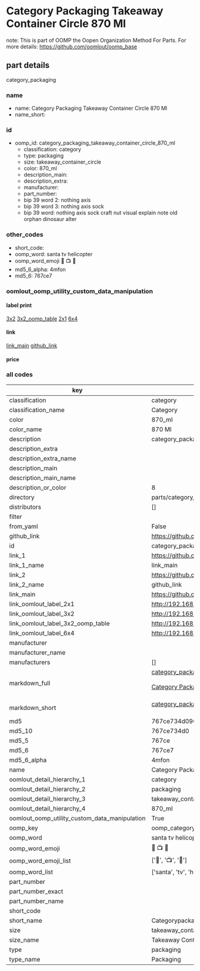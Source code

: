 # Category Packaging Takeaway Container Circle 870 Ml  

note: This is part of OOMP the Oopen Organization Method For Parts. For more details: https://github.com/oomlout/oomp_base

##  part details



category_packaging

### name
* name: Category Packaging Takeaway Container Circle 870 Ml
* name_short: 
### id
* oomp_id: category_packaging_takeaway_container_circle_870_ml
  * classification: category
  * type: packaging
  * size: takeaway_container_circle
  * color: 870_ml
  * description_main: 
  * description_extra: 
  * manufacturer: 
  * part_number: 
  * bip 39 word 2: nothing axis
  * bip 39 word 3: nothing axis sock
  * bip 39 word: nothing axis sock craft nut visual explain note old orphan dinosaur alter

### other_codes
* short_code: 
* oomp_word: santa tv helicopter
* oomp_word_emoji :santa: :tv: :helicopter:
* md5_6_alpha: 4mfon
* md5_6: 767ce7






### oomlout_oomp_utility_custom_data_manipulation
#### label print
[3x2](http://192.168.1.245:1112/?label=oomp%204mfon)
[3x2_oomp_table](http://192.168.1.107:1112/?label=oomp%204mfon)
[2x1](http://192.168.1.242:1112/?label=oomp%204mfon)
[6x4](http://192.168.1.55:1112/?label=oomp%204mfon)    

#### link

[link_main](https://github.com/oomlout/oomlout_oomp_current_version_messy/tree/main/parts/category_packaging_takeaway_container_circle_870_ml) [github_link](https://github.com/oomlout/oomlout_oomp_part_src/tree/main/parts/category_packaging_takeaway_container_circle_870_ml)                             

#### price







### all codes 
| key | value |  
| --- | --- |  
| classification | category |  
| classification_name | Category |  
| color | 870_ml |  
| color_name | 870 Ml |  
| description | category_packaging |  
| description_extra |  |  
| description_extra_name |  |  
| description_main |  |  
| description_main_name |  |  
| description_or_color | 8  |  
| directory | parts/category_packaging_takeaway_container_circle_870_ml |  
| distributors | [] |  
| filter |  |  
| from_yaml | False |  
| github_link | https://github.com/oomlout/oomlout_oomp_part_src/tree/main/parts/category_packaging_takeaway_container_circle_870_ml |  
| id | category_packaging_takeaway_container_circle_870_ml |  
| link_1 | https://github.com/oomlout/oomlout_oomp_current_version_messy/tree/main/parts/category_packaging_takeaway_container_circle_870_ml |  
| link_1_name | link_main |  
| link_2 | https://github.com/oomlout/oomlout_oomp_part_src/tree/main/parts/category_packaging_takeaway_container_circle_870_ml |  
| link_2_name | github_link |  
| link_main | https://github.com/oomlout/oomlout_oomp_current_version_messy/tree/main/parts/category_packaging_takeaway_container_circle_870_ml |  
| link_oomlout_label_2x1 | http://192.168.1.242:1112/?label=oomp%204mfon |  
| link_oomlout_label_3x2 | http://192.168.1.245:1112/?label=oomp%204mfon |  
| link_oomlout_label_3x2_oomp_table | http://192.168.1.107:1112/?label=oomp%204mfon |  
| link_oomlout_label_6x4 | http://192.168.1.55:1112/?label=oomp%204mfon |  
| manufacturer |  |  
| manufacturer_name |  |  
| manufacturers | [] |  
| markdown_full | [category_packaging_takeaway_container_circle_870_ml](https://github.com/oomlout/oomlout_oomp_current_version_messy/tree/main/parts/category_packaging_takeaway_container_circle_870_ml)<br>[](https://github.com/oomlout/oomlout_oomp_current_version_messy/tree/main/parts/category_packaging_takeaway_container_circle_870_ml)<br>[Category Packaging Takeaway Container Circle 870 Ml](https://github.com/oomlout/oomlout_oomp_current_version_messy/tree/main/parts/category_packaging_takeaway_container_circle_870_ml)<br><br> |  
| markdown_short | [category_packaging_takeaway_container_circle_870_ml](https://github.com/oomlout/oomlout_oomp_current_version_messy/tree/main/parts/category_packaging_takeaway_container_circle_870_ml)<br><br> |  
| md5 | 767ce734d096aa13d3cbd3219c043cb6 |  
| md5_10 | 767ce734d0 |  
| md5_5 | 767ce |  
| md5_6 | 767ce7 |  
| md5_6_alpha | 4mfon |  
| name | Category Packaging Takeaway Container Circle 870 Ml |  
| oomlout_detail_hierarchy_1 | category |  
| oomlout_detail_hierarchy_2 | packaging |  
| oomlout_detail_hierarchy_3 | takeaway_container_circle |  
| oomlout_detail_hierarchy_4 | 870_ml |  
| oomlout_oomp_utility_custom_data_manipulation | True |  
| oomp_key | oomp_category_packaging_takeaway_container_circle_870_ml |  
| oomp_word | santa tv helicopter |  
| oomp_word_emoji | :santa: :tv: :helicopter: |  
| oomp_word_emoji_list | [':santa:', ':tv:', ':helicopter:'] |  
| oomp_word_list | ['santa', 'tv', 'helicopter'] |  
| part_number |  |  
| part_number_exact |  |  
| part_number_name |  |  
| short_code |  |  
| short_name | Categorypackaging |  
| size | takeaway_container_circle |  
| size_name | Takeaway Container Circle |  
| type | packaging |  
| type_name | Packaging |  
